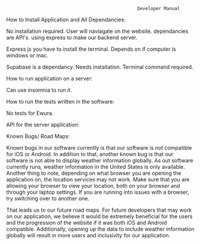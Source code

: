                                                      Developer Manual

How to Install Application and All Dependancies:

No installation required. User will naviagate on the website. dependancies are API's. using express to make our backend server. 

Express js you have to install the terminal. Depends on if computer is windows or mac. 

Supabase is a dependancy. Needs installation. Terminal command required. 



How to run application on a server:

Can use insomnia to run it. 

How to run the tests written in the software:

No tests for Ewura. 


API for the server application:


Known Bugs/ Road Maps:

Known bugs in our software currently is that our software is not compatible for iOS or Android. In addition to that, another known bug is that our software is not able to display weather information globally. As out software currently runs, weather information in the United States is only available. Another thing to note, depending on what browser you are opening the application on, the location services may not work. Make sure that you are allowing your browser to view your location, both on your browser and through your laptop settings. If you are running into issues with a browser, try switching over to another one. 

That leads us to our future road maps. For future developers that may work on our application, we believe it would be extremely beneficial for the users and the progression of the website if it was both iOS and Android compatible. Additionally, opening up the data to include weather information globally will result in more users and inclusivity for our application. 






                                                                                  
